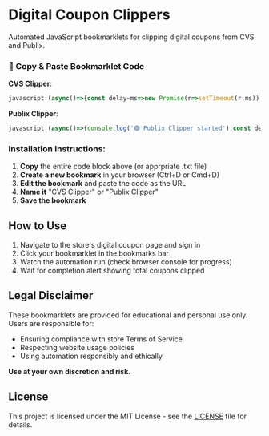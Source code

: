 # Digital Coupon Clippers

Automated JavaScript bookmarklets for clipping digital coupons from CVS and Publix.

### 🔗 Copy & Paste Bookmarklet Code

**CVS Clipper**: 
```javascript
javascript:(async()=>{const delay=ms=>new Promise(r=>setTimeout(r,ms)),scrollDelay=1000,clipDelay=800;let clipped=0,scrollCount=0;const isAtBottom=()=>(window.innerHeight+window.scrollY)>=document.body.offsetHeight-100;console.log('📜 CVS Clipper started...');while(!isAtBottom()&&scrollCount<50){let coupons=[...document.querySelectorAll('button.coupon-action.button-blue.sc-send-to-card-action')];for(let btn of coupons){if(btn.offsetParent!==null&&!btn.disabled){try{btn.scrollIntoView({behavior:'smooth',block:'center'});btn.click();clipped++;console.log(`🔘 Clipped #${clipped}`);await delay(clipDelay);}catch(e){console.warn('⚠️ Clip failed:',e);}}}scrollCount++;window.scrollBy(0,500);await delay(scrollDelay);console.log(`📍 Scroll ${scrollCount}, at bottom: ${isAtBottom()}`);}console.log(`🎉 Done! Clipped ${clipped} coupons.`);alert(`🎉 Done!\nYou clipped ${clipped} new coupon${clipped===1?'':'s'}.`);})();
```

**Publix Clipper**: 
```javascript
javascript:(async()=>{console.log('🟢 Publix Clipper started');const delay=t=>new Promise(r=>setTimeout(r,t));const randomDelay=(min,max)=>delay(Math.floor(Math.random()*(max-min+1))+min);let clipped=0;const scrollToEl=e=>e.scrollIntoView({behavior:'smooth',block:'center'});const humanClick=async(btn)=>{const rect=btn.getBoundingClientRect();const x=rect.left+rect.width*0.5+Math.random()*10-5;const y=rect.top+rect.height*0.5+Math.random()*10-5;btn.focus();btn.dispatchEvent(new MouseEvent('mouseover',{bubbles:true,clientX:x,clientY:y}));await delay(50);btn.dispatchEvent(new MouseEvent('mousedown',{bubbles:true,clientX:x,clientY:y}));await delay(50);btn.dispatchEvent(new MouseEvent('mouseup',{bubbles:true,clientX:x,clientY:y}));btn.click();};async function clickLoadMoreAndWait(){const btn=document.querySelector('button[data-qa-automation="button-Load more"]');if(!btn)return false;console.log('⬇️ Load more found, clicking...');scrollToEl(btn);await humanClick(btn);window.scrollTo(0,document.body.scrollHeight);let retries=10,last=0;while(retries-->0){await delay(1000);let current=Array.from(document.querySelectorAll('button[aria-label="Clip coupon"]')).filter(e=>'false'===e.getAttribute('aria-checked')).length;if(current>last){console.log(`✅ Found ${current} coupons after load.`);return true;}}console.log('❌ No new coupons after Load more.');return false;}let pass=0,maxPasses=25;for(;pass++<maxPasses;){let buttons=Array.from(document.querySelectorAll('button[aria-label="Clip coupon"]')).filter(e=>'false'===e.getAttribute('aria-checked'));console.log(`🔍 Pass ${pass}: ${buttons.length} unclipped coupons`);if(buttons.length===0){const loaded=await clickLoadMoreAndWait();if(!loaded)break;}else{for(const btn of buttons){scrollToEl(btn);try{await humanClick(btn);clipped++;console.log(`🧾 Clipped #${clipped}`);await randomDelay(250,400);}catch(e){console.warn('❌ Failed to click:',e);}}}}console.log(`✅ Publix Clipper finished. Total clipped: ${clipped}`);alert(`✅ Publix Clipper finished. Total clipped: ${clipped}`);})();
```

### Installation Instructions:
1. **Copy** the entire code block above (or apprpriate .txt file)
2. **Create a new bookmark** in your browser (Ctrl+D or Cmd+D)
3. **Edit the bookmark** and paste the code as the URL
4. **Name it** "CVS Clipper" or "Publix Clipper"
5. **Save the bookmark**  

## How to Use

1. Navigate to the store's digital coupon page and sign in
2. Click your bookmarklet in the bookmarks bar
3. Watch the automation run (check browser console for progress)
4. Wait for completion alert showing total coupons clipped

## Legal Disclaimer

These bookmarklets are provided for educational and personal use only. Users are responsible for:

- Ensuring compliance with store Terms of Service
- Respecting website usage policies  
- Using automation responsibly and ethically

**Use at your own discretion and risk.**

## License

This project is licensed under the MIT License - see the [LICENSE](LICENSE) file for details.
